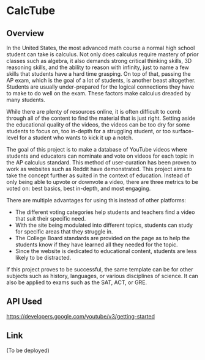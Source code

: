 # CalcTube

## Overview

In the United States, the most advanced math course a normal high school student can take is calculus. Not only does calculus require mastery of prior classes such as algebra, it also demands strong critical thinking skills, 3D reasoning skills, and the ability to reason with infinity, just to name a few skills that students have a hard time grasping. On top of that, passing the AP exam, which is the goal of a lot of students, is another beast altogether. Students are usually under-prepared for the logical connections they have to make to do well on the exam. These factors make calculus dreaded by many students.

While there are plenty of resources online, it is often difficult to comb through all of the content to find the material that is just right. Setting aside the educational quality of the videos, the videos can be too dry for some students to focus on, too in-depth for a struggling student, or too surface-level for a student who wants to kick it up a notch.

The goal of this project is to make a database of YouTube videos where students and educators can nominate and vote on videos for each topic in the AP calculus standard. This method of user-curation has been proven to work as websites such as Reddit have demonstrated. This project aims to take the concept further as suited in the context of education. Instead of only being able to upvote or downvote a video, there are three metrics to be voted on: best basics, best in-depth, and most engaging.

There are multiple advantages for using this instead of other platforms:
- The different voting categories help students and teachers find a video that suit their specific need.
- With the site being modulated into different topics, students can study for specific areas that they struggle in.
- The College Board standards are provided on the page as to help the students know if they have learned all they needed for the topic.
- Since the website is dedicated to educational content, students are less likely to be distracted.

If this project proves to be successful, the same template can be for other subjects such as history, languages, or various disciplines of science. It can also be applied to exams such as the SAT, ACT, or GRE.

## API Used
https://developers.google.com/youtube/v3/getting-started

## Link
(To be deployed)
